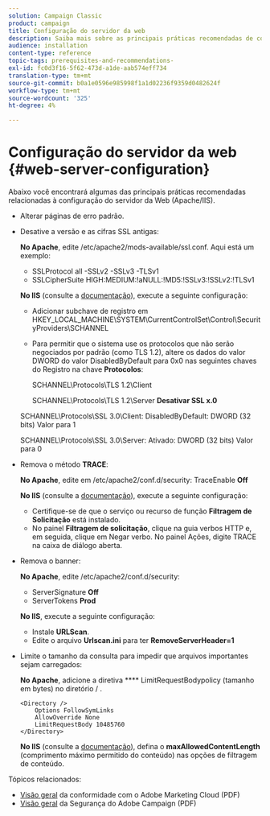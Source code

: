 ```yaml
---
solution: Campaign Classic
product: campaign
title: Configuração do servidor da web
description: Saiba mais sobre as principais práticas recomendadas de configuração do servidor da Web.
audience: installation
content-type: reference
topic-tags: prerequisites-and-recommendations-
exl-id: fc0d3f16-5f62-473d-a1de-aab574eff734
translation-type: tm+mt
source-git-commit: b0a1e0596e985998f1a1d02236f9359d0482624f
workflow-type: tm+mt
source-wordcount: '325'
ht-degree: 4%

---
```


# Configuração do servidor da web {#web-server-configuration}

Abaixo você encontrará algumas das principais práticas recomendadas relacionadas à configuração do servidor da Web (Apache/IIS).

* Alterar páginas de erro padrão.

* Desative a versão e as cifras SSL antigas:

   **No Apache**, edite /etc/apache2/mods-available/ssl.conf. Aqui está um exemplo:

   * SSLProtocol all -SSLv2 -SSLv3 -TLSv1
   * SSLCipherSuite HIGH:MEDIUM:!aNULL:!MD5:!SSLv3:!SSLv2:!TLSv1

   **No IIS**  (consulte a  [documentação](https://support.microsoft.com/en-us/kb/245030)), execute a seguinte configuração:

   * Adicionar subchave de registro em HKEY_LOCAL_MACHINE\SYSTEM\CurrentControlSet\Control\SecurityProviders\SCHANNEL
   * Para permitir que o sistema use os protocolos que não serão negociados por padrão (como TLS 1.2), altere os dados do valor DWORD do valor DisabledByDefault para 0x0 nas seguintes chaves do Registro na chave **Protocolos**:

      SCHANNEL\Protocols\TLS 1.2\Client

      SCHANNEL\Protocols\TLS 1.2\Server
   **Desativar SSL x.0**

   SCHANNEL\Protocols\SSL 3.0\Client: DisabledByDefault: DWORD (32 bits) Valor para 1

   SCHANNEL\Protocols\SSL 3.0\Server: Ativado: DWORD (32 bits) Valor para 0

* Remova o método **TRACE**:

   **No Apache**, edite em /etc/apache2/conf.d/security: TraceEnable  **Off**

   **No IIS**  (consulte a  [documentação](https://www.iis.net/configreference/system.webserver/security/requestfiltering/verbs)), execute a seguinte configuração:

   * Certifique-se de que o serviço ou recurso de função **Filtragem de Solicitação** está instalado.
   * No painel **Filtragem de solicitação**, clique na guia verbos HTTP e, em seguida, clique em Negar verbo. No painel Ações, digite TRACE na caixa de diálogo aberta.

* Remova o banner:

   **No Apache**, edite /etc/apache2/conf.d/security:

   * ServerSignature **Off**
   * ServerTokens **Prod**

   **No IIS**, execute a seguinte configuração:

   * Instale **URLScan**.
   * Edite o arquivo **Urlscan.ini** para ter **RemoveServerHeader=1**


* Limite o tamanho da consulta para impedir que arquivos importantes sejam carregados:

   **No Apache**, adicione a diretiva  **** LimitRequestBodypolicy (tamanho em bytes) no diretório / .

   ```
   <Directory />
       Options FollowSymLinks
       AllowOverride None
       LimitRequestBody 10485760
   </Directory>
   ```

   **No IIS**  (consulte a  [documentação](http://www.iis.net/configreference/system.webserver/security/requestfiltering/requestlimits)), defina o  **maxAllowedContentLength**  (comprimento máximo permitido do conteúdo) nas opções de filtragem de conteúdo.

Tópicos relacionados:

* [Visão geral](https://marketing.adobe.com/resources/help/en_US/xref/Adobe-Marketing-Cloud-Privacy-and-Security-Overview.pdf)  da conformidade com o Adobe Marketing Cloud (PDF)
* [Visão geral](https://wwwimages.adobe.com/content/dam/acom/en/marketing-cloud/campaign/pdfs/54658.en.campaign.wp.adb-security.pdf)  da Segurança do Adobe Campaign (PDF)
